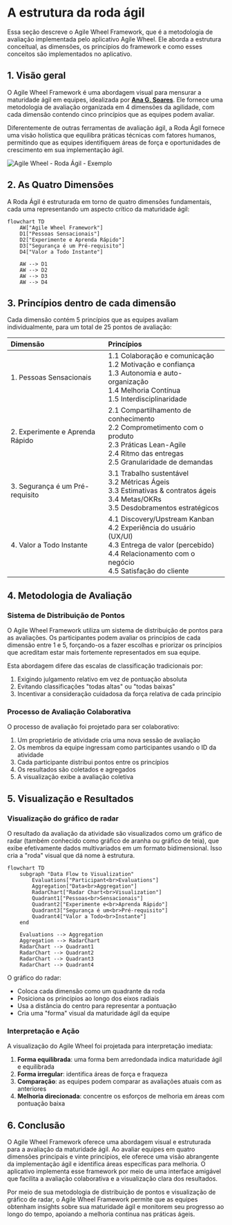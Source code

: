 # A estrutura da roda ágil

Essa seção descreve o Agile Wheel Framework, que é a metodologia de avaliação implementada pelo aplicativo Agile Wheel. Ele aborda a estrutura conceitual, as dimensões, os princípios do framework e como esses conceitos são implementados no aplicativo.

## 1. Visão geral

O Agile Wheel Framework é uma abordagem visual para mensurar a maturidade ágil em equipes, idealizada por **[Ana G. Soares](https://www.linkedin.com/in/anagsoares/)**. Ele fornece uma metodologia de avaliação organizada em 4 dimensões da agilidade, com cada dimensão contendo cinco princípios que as equipes podem avaliar.

Diferentemente de outras ferramentas de avaliação ágil, a Roda Ágil fornece uma visão holística que equilibra práticas técnicas com fatores humanos, permitindo que as equipes identifiquem áreas de força e oportunidades de crescimento em sua implementação ágil.

![Agile Wheel - Roda Ágil - Exemplo](<_assets/Agile Wheel - Roda Ágil by Ana G. Soares - Exemplo.jpg>)


## 2. As Quatro Dimensões

A Roda Ágil é estruturada em torno de quatro dimensões fundamentais, cada uma representando um aspecto crítico da maturidade ágil:

```mermaid
flowchart TD
    AW["Agile Wheel Framework"]
    D1["Pessoas Sensacionais"]
    D2["Experimente e Aprenda Rápido"]
    D3["Segurança é um Pré-requisito"]
    D4["Valor a Todo Instante"]

    AW --> D1
    AW --> D2
    AW --> D3
    AW --> D4
```

## 3. Princípios dentro de cada dimensão

Cada dimensão contém 5 princípios que as equipes avaliam individualmente, para um total de 25 pontos de avaliação:

| **Dimensão** | **Princípios** |
|:-------------|:---------------|
| 1. Pessoas Sensacionais | 1.1 Colaboração e comunicação<br> 1.2 Motivação e confiança<br> 1.3 Autonomia e auto-organização<br> 1.4 Melhoria Contínua<br> 1.5 Interdisciplinaridade |
| 2. Experimente e Aprenda Rápido | 2.1 Compartilhamento de conhecimento<br>2.2 Comprometimento com o produto<br>2.3 Práticas Lean-Agile<br>2.4 Ritmo das entregas<br>2.5 Granularidade de demandas |
| 3. Segurança é um Pré-requisito | 3.1 Trabalho sustentável<br>3.2 Métricas Ágeis<br>3.3 Estimativas & contratos ágeis<br>3.4 Metas/OKRs<br>3.5 Desdobramentos estratégicos |
| 4. Valor a Todo Instante | 4.1 Discovery/Upstream Kanban<br>4.2 Experiência do usuário (UX/UI)<br>4.3 Entrega de valor (percebido)<br>4.4 Relacionamento com o negócio<br>4.5 Satisfação do cliente |

## 4. Metodologia de Avaliação

### Sistema de Distribuição de Pontos

O Agile Wheel Framework utiliza um sistema de distribuição de pontos para as avaliações. Os participantes podem avaliar os princípios de cada dimensão entre 1 e 5, forçando-os a fazer escolhas e priorizar os princípios que acreditam estar mais fortemente representados em sua equipe.

Esta abordagem difere das escalas de classificação tradicionais por:

1. Exigindo julgamento relativo em vez de pontuação absoluta
2. Evitando classificações "todas altas" ou "todas baixas"
3. Incentivar a consideração cuidadosa da força relativa de cada princípio


### Processo de Avaliação Colaborativa

O processo de avaliação foi projetado para ser colaborativo:

1. Um proprietário de atividade cria uma nova sessão de avaliação
2. Os membros da equipe ingressam como participantes usando o ID da atividade
3. Cada participante distribui pontos entre os princípios
4. Os resultados são coletados e agregados
5. A visualização exibe a avaliação coletiva

## 5. Visualização e Resultados

### Visualização do gráfico de radar

O resultado da avaliação da atividade são visualizados como um gráfico de radar (também conhecido como gráfico de aranha ou gráfico de teia), que exibe efetivamente dados multivariados em um formato bidimensional. Isso cria a "roda" visual que dá nome à estrutura.

```mermaid
flowchart TD
    subgraph "Data Flow to Visualization"
        Evaluations["Participant<br>Evaluations"]
        Aggregation["Data<br>Aggregation"]
        RadarChart["Radar Chart<br>Visualization"]
        Quadrant1["Pessoas<br>Sensacionais"]
        Quadrant2["Experimente e<br>Aprenda Rápido"]
        Quadrant3["Segurança é um<br>Pré-requisito"]
        Quadrant4["Valor a Todo<br>Instante"]
    end

    Evaluations --> Aggregation
    Aggregation --> RadarChart
    RadarChart --> Quadrant1
    RadarChart --> Quadrant2
    RadarChart --> Quadrant3
    RadarChart --> Quadrant4
```

O gráfico do radar:

- Coloca cada dimensão como um quadrante da roda
- Posiciona os princípios ao longo dos eixos radiais
- Usa a distância do centro para representar a pontuação
- Cria uma "forma" visual da maturidade ágil da equipe

### Interpretação e Ação

A visualização do Agile Wheel foi projetada para interpretação imediata:

1. **Forma equilibrada**: uma forma bem arredondada indica maturidade ágil e equilibrada
2. **Forma irregular**: identifica áreas de força e fraqueza
3. **Comparação**: as equipes podem comparar as avaliações atuais com as anteriores
4. **Melhoria direcionada**: concentre os esforços de melhoria em áreas com pontuação baixa

## 6. Conclusão

O Agile Wheel Framework oferece uma abordagem visual e estruturada para a avaliação da maturidade ágil. Ao avaliar equipes em quatro dimensões principais e vinte princípios, ele oferece uma visão abrangente da implementação ágil e identifica áreas específicas para melhoria. O aplicativo implementa esse framework por meio de uma interface amigável que facilita a avaliação colaborativa e a visualização clara dos resultados.

Por meio de sua metodologia de distribuição de pontos e visualização de gráfico de radar, o Agile Wheel Framework permite que as equipes obtenham insights sobre sua maturidade ágil e monitorem seu progresso ao longo do tempo, apoiando a melhoria contínua nas práticas ágeis.